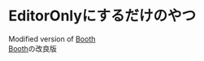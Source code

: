 # EditorOnlyにするだけのやつ

Modified version of [Booth](https://booth.pm/ja/items/6475280)  
[Booth](https://booth.pm/ja/items/6475280)の改良版
